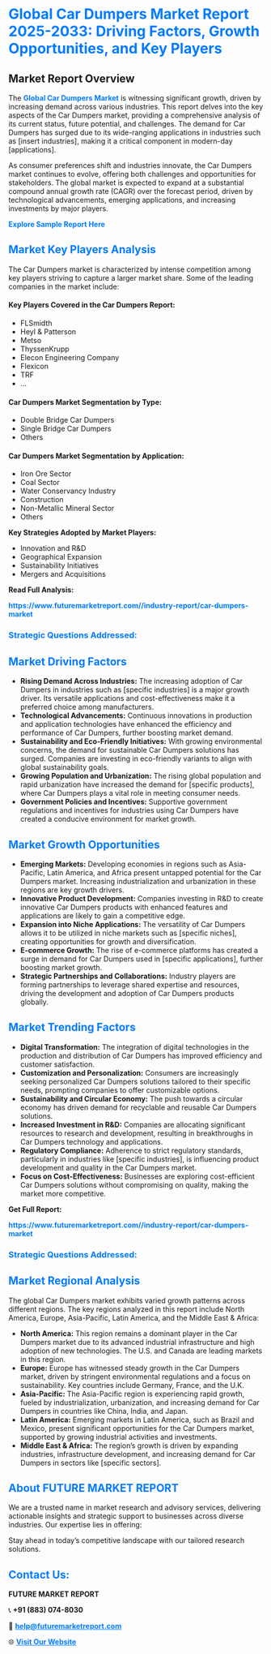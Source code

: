 <h1 style="color: #007BFF;">Global Car Dumpers Market Report 2025-2033: Driving Factors, Growth Opportunities, and Key Players</h1>

<section id="overview">
<h2>Market Report Overview</h2>
<p>The <a href="https://www.futuremarketreport.com//industry-report/car-dumpers-market" style="color: #007BFF; text-decoration: none;"><strong>Global Car Dumpers Market</strong></a> is witnessing significant growth, driven by increasing demand across various industries. This report delves into the key aspects of the Car Dumpers market, providing a comprehensive analysis of its current status, future potential, and challenges. The demand for Car Dumpers has surged due to its wide-ranging applications in industries such as [insert industries], making it a critical component in modern-day [applications].</p>
<p>As consumer preferences shift and industries innovate, the Car Dumpers market continues to evolve, offering both challenges and opportunities for stakeholders. The global market is expected to expand at a substantial compound annual growth rate (CAGR) over the forecast period, driven by technological advancements, emerging applications, and increasing investments by major players.</p>
</section>

<section id="overview">
<p><a href="https://www.futuremarketreport.com//request-sample/reportId=64086" style="color: #007BFF; text-decoration: none;"><strong>Explore Sample Report Here</strong></a></p>
</section>

<section id="key-players">
<h2 style="color: #007BFF;">Market Key Players Analysis</h2>
<p>The Car Dumpers market is characterized by intense competition among key players striving to capture a larger market share. Some of the leading companies in the market include:</p>
<h4>Key Players Covered in the Car Dumpers Report:</h4>
<ul><li>FLSmidth</li><li>Heyl &amp; Patterson</li><li>Metso</li><li>ThyssenKrupp</li><li>Elecon Engineering Company</li><li>Flexicon</li><li>TRF</li><li>...</li></ul>
<h4>Car Dumpers Market Segmentation by Type:</h4>
<ul><li>Double Bridge Car Dumpers</li><li>Single Bridge Car Dumpers</li><li>Others</li></ul>

<h4>Car Dumpers Market Segmentation by Application:</h4>
<ul><li>Iron Ore Sector</li><li>Coal Sector</li><li>Water Conservancy Industry</li><li>Construction</li><li>Non-Metallic Mineral Sector</li><li>Others</li></ul>
<p><strong>Key Strategies Adopted by Market Players:</strong></p>
<ul>
<li>Innovation and R&D</li>
<li>Geographical Expansion</li>
<li>Sustainability Initiatives</li>
<li>Mergers and Acquisitions</li>
</ul>
</section>

<section>
<p><strong>Read Full Analysis: </strong></p><a href="https://www.futuremarketreport.com//industry-report/car-dumpers-market" style="color: #007BFF; text-decoration: none;"><strong>https://www.futuremarketreport.com//industry-report/car-dumpers-market</strong></a>
<h3 style="color: #007BFF;">Strategic Questions Addressed:</h3>
</section>

<section id="driving-factors">
<h2 style="color: #007BFF;">Market Driving Factors</h2>
<ul>
<li><strong>Rising Demand Across Industries:</strong> The increasing adoption of Car Dumpers in industries such as [specific industries] is a major growth driver. Its versatile applications and cost-effectiveness make it a preferred choice among manufacturers.</li>
<li><strong>Technological Advancements:</strong> Continuous innovations in production and application technologies have enhanced the efficiency and performance of Car Dumpers, further boosting market demand.</li>
<li><strong>Sustainability and Eco-Friendly Initiatives:</strong> With growing environmental concerns, the demand for sustainable Car Dumpers solutions has surged. Companies are investing in eco-friendly variants to align with global sustainability goals.</li>
<li><strong>Growing Population and Urbanization:</strong> The rising global population and rapid urbanization have increased the demand for [specific products], where Car Dumpers plays a vital role in meeting consumer needs.</li>
<li><strong>Government Policies and Incentives:</strong> Supportive government regulations and incentives for industries using Car Dumpers have created a conducive environment for market growth.</li>
</ul>
</section>

<section id="growth-opportunities">
<h2 style="color: #007BFF;">Market Growth Opportunities</h2>
<ul>
<li><strong>Emerging Markets:</strong> Developing economies in regions such as Asia-Pacific, Latin America, and Africa present untapped potential for the Car Dumpers market. Increasing industrialization and urbanization in these regions are key growth drivers.</li>
<li><strong>Innovative Product Development:</strong> Companies investing in R&D to create innovative Car Dumpers products with enhanced features and applications are likely to gain a competitive edge.</li>
<li><strong>Expansion into Niche Applications:</strong> The versatility of Car Dumpers allows it to be utilized in niche markets such as [specific niches], creating opportunities for growth and diversification.</li>
<li><strong>E-commerce Growth:</strong> The rise of e-commerce platforms has created a surge in demand for Car Dumpers used in [specific applications], further boosting market growth.</li>
<li><strong>Strategic Partnerships and Collaborations:</strong> Industry players are forming partnerships to leverage shared expertise and resources, driving the development and adoption of Car Dumpers products globally.</li>
</ul>
</section>

<section id="trending-factors">
<h2 style="color: #007BFF;">Market Trending Factors</h2>
<ul>
<li><strong>Digital Transformation:</strong> The integration of digital technologies in the production and distribution of Car Dumpers has improved efficiency and customer satisfaction.</li>
<li><strong>Customization and Personalization:</strong> Consumers are increasingly seeking personalized Car Dumpers solutions tailored to their specific needs, prompting companies to offer customizable options.</li>
<li><strong>Sustainability and Circular Economy:</strong> The push towards a circular economy has driven demand for recyclable and reusable Car Dumpers solutions.</li>
<li><strong>Increased Investment in R&D:</strong> Companies are allocating significant resources to research and development, resulting in breakthroughs in Car Dumpers technology and applications.</li>
<li><strong>Regulatory Compliance:</strong> Adherence to strict regulatory standards, particularly in industries like [specific industries], is influencing product development and quality in the Car Dumpers market.</li>
<li><strong>Focus on Cost-Effectiveness:</strong> Businesses are exploring cost-efficient Car Dumpers solutions without compromising on quality, making the market more competitive.</li>
</ul>
</section>

<section>
<p><strong>Get Full Report: </strong></p><a href="https://www.futuremarketreport.com//industry-report/car-dumpers-market" style="color: #007BFF; text-decoration: none;"><strong>https://www.futuremarketreport.com//industry-report/car-dumpers-market</strong></a>
<h3 style="color: #007BFF;">Strategic Questions Addressed:</h3>
</section>


<section id="regional-analysis">
<h2 style="color: #007BFF;">Market Regional Analysis</h2>
<p>The global Car Dumpers market exhibits varied growth patterns across different regions. The key regions analyzed in this report include North America, Europe, Asia-Pacific, Latin America, and the Middle East & Africa:</p>
<ul>
<li><strong>North America:</strong> This region remains a dominant player in the Car Dumpers market due to its advanced industrial infrastructure and high adoption of new technologies. The U.S. and Canada are leading markets in this region.</li>
<li><strong>Europe:</strong> Europe has witnessed steady growth in the Car Dumpers market, driven by stringent environmental regulations and a focus on sustainability. Key countries include Germany, France, and the U.K.</li>
<li><strong>Asia-Pacific:</strong> The Asia-Pacific region is experiencing rapid growth, fueled by industrialization, urbanization, and increasing demand for Car Dumpers in countries like China, India, and Japan.</li>
<li><strong>Latin America:</strong> Emerging markets in Latin America, such as Brazil and Mexico, present significant opportunities for the Car Dumpers market, supported by growing industrial activities and investments.</li>
<li><strong>Middle East & Africa:</strong> The region’s growth is driven by expanding industries, infrastructure development, and increasing demand for Car Dumpers in sectors like [specific sectors].</li>
</ul>
</section>

<footer>
<h2 style="color: #007BFF;">About FUTURE MARKET REPORT</h2>
<p>We are a trusted name in market research and advisory services, delivering actionable insights and strategic support to businesses across diverse industries. Our expertise lies in offering:</p>

<p>Stay ahead in today’s competitive landscape with our tailored research solutions.</p>

<h2 style="color: #007BFF;">Contact Us:</h2>
<p><strong>FUTURE MARKET REPORT</strong></p>
<p>📞 <strong>+91 (883) 074-8030</strong></p>
<p>📧 <strong><a href="mailto:help@futuremarketreport.com" style="color: #007BFF;">help@futuremarketreport.com</a></strong></p>
<p>🌐 <strong><a href="https://www.futuremarketreport.com/" style="color: #007BFF;">Visit Our Website</a></strong></p>
</footer>